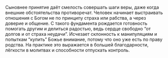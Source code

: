 Сыновнее принятие даёт смелость совершать шаги веры, даже когда внешние обстоятельства противоречат. Человек начинает выстраивать отношения с Богом не по принципу страха или рабства, а через доверие и общение. С такого фундамента рождается готовность помогать другим и делиться радостью, ведь сердце свободно “от долгов и от страха неудачи”. Исчезает склонность к манипуляциям и попыткам “купить” Божье внимание, потому что оно уже есть по праву родства. На практике это выражается в большей благодарности, лёгкости в молитвах и способности отпускать контроль.